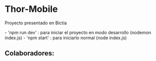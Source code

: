 # Thor-Mobile
Proyecto presentado en Bictia

<p>
  - 'npm run dev'  :   para iniciar el proyecto en modo desarrollo (nodemon index.js)
  - 'npm start'       :   para iniciarlo normal (node index.js) 
</p>


<h2>Colaboradores:</h2>
